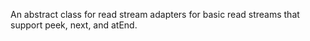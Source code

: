 An abstract class for read stream adapters for basic read streams that support peek, next, and atEnd.